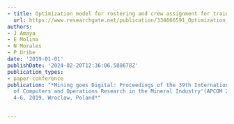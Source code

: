 ```yaml
---
- title: Optimization model for rostering and crew assignment for train transportation
  url: https://www.researchgate.net/publication/334666591_Optimization_model_for_rostering_and_crew_assignment_for_train_transportation
authors:
- J Amaya
- E Molina
- N Morales
- P Uribe
date: '2019-01-01'
publishDate: '2024-02-20T12:36:06.588678Z'
publication_types:
- paper-conference
publication: "*Mining goes Digital: Proceedings of the 39th International Symposium'Application
  of Computers and Operations Research in the Mineral Industry'(APCOM 2019), June
  4-6, 2019, Wroclaw, Poland*"


---
```

